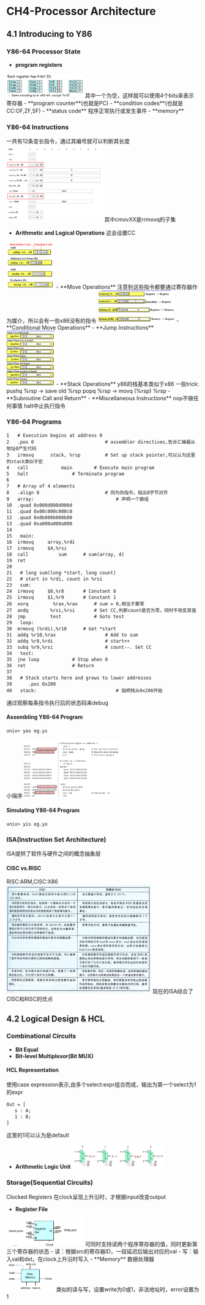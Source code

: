 # CH4-Processor Architecture
## 4.1 Introducing to Y86
### Y86-64 Processor State
- **program registers**
<img src="./image/2024-02-19 102324.png" alt="program registers" style="max-width: 40%;">
其中一个为空，这样就可以使用4个bits来表示寄存器
- **program counter**(也就是PC)
- **condition codes**(也就是CC:OF,ZF,SF)
- **status code**
程序正常执行或发生事件
- **memory**

### Y86-64 Instructions
一共有12条变长指令，通过其编号就可以判断其长度
<img src="./image/2024-02-19 104816.png" alt="Y86-64 Instructions" style="max-width: 50%;">
其中cmovXX是rrmovq的子集
- **Arithmetic and Logical Operations**
这会设置CC
<img src="./image/2024-02-19 105337.png" alt="Arithmetic and Logical Operations" style="max-width: 25%;">
- **Move Operations**
注意到这些指令都要通过寄存器作为媒介，所以会有一些x86没有的指令
<img src="./image/2024-02-19 105514.png" alt="Move Operations" style="max-width: 40%;">
- **Conditional Move Operations**
- **Jump Instructions**
<img src="./image/_6_U9AH7X($(U%2542G%25L__$O.png" alt="Jump Instructions" style="max-width: 25%;">
- **Stack Operations**
y86的栈基本类似于x86
一些trick:
pushq %rsp -> save old %rsp
popq %rsp -> movq (%rsp) %rsp
- **Subroutine Call and Return**
- **Miscellaneous Instructions**
nop不做任何事情
halt中止执行指令

### Y86-64 Programs
```assembly
1   # Execution begins at address 0
2 	.pos 0                          # assembler directives,告诉汇编器从地址0产生代码 
3 	irmovq	    stack, %rsp 		# Set up stack pointer,可以认为这里的stack类似于宏
4 	call     	    main 		# Execute main program
5 	halt 				# Terminate program
6
7   # Array of 4 elements
8 	.align 8                        # 同为伪指令，指出8字节对齐
9   array:                              # 声明一个数组
10 	.quad 0x000d000d000d
11 	.quad 0x00c000c000c0
12 	.quad 0x0b000b000b00
13 	.quad 0xa000a000a000
14
15   main:
16 	irmovq     array,%rdi
17 	irmovq     $4,%rsi
18 	call           sum 		# sum(array, 4)
19 	ret
20
21   # long sum(long *start, long count)
22   # start in %rdi, count in %rsi
23   sum:
24 	irmovq     $8,%r8 		# Constant 8
25 	irmovq     $1,%r9 		# Constant 1
26 	xorq         %rax,%rax 		# sum = 0,相当于置零
27 	andq 	    %rsi,%rsi 		# Set CC,判断count是否为零，同时不改变其值
28 	jmp 	    test 			# Goto test
29   loop:
30 	mrmovq (%rdi),%r10		# Get *start
31 	addq %r10,%rax               	# Add to sum
32 	addq %r8,%rdi                	# start++
33 	subq %r9,%rsi                	# count--. Set CC
34   test:
35 	jne loop 			# Stop when 0
36 	ret 				# Return
37
38   # Stack starts here and grows to lower addresses
39   	.pos 0x200
40   stack:                             # 指明栈从0x200开始
```
通过观察每条指令执行后的状态码来debug
#### Assembling Y86-64 Program
```
unix> yas eg.ys
```
小端序
<img src="./image/[D58JKAYJ3EZM~RQYU@K8%25T.png" alt="Assembling Y86-64 Program" style="max-width: 50%;">
#### Simulating Y86-64 Program
```
unix> yis eg.yo
```
### ISA(Instruction Set Architecture)
ISA提供了软件与硬件之间的概念抽象层
#### CISC vs.RISC
RISC:ARM,CISC:X86
<img src="./image/8M7L1QYT62((GO$ZW]KJ0XA.png" alt="CISC vs.RISC" style="max-width: 75%;">
现在的ISA综合了CISC和RISC的优点
## 4.2 Logical Design & HCL
### Combinational Circuits
- **Bit Equal**
- **Bit-level Multiplexor(Bit MUX)**
#### HCL Representation
使用case expression表示,由多个select:expr组合而成，输出为第一个select为1的expr
```
Out = [
   s : A;
   1 : B;
]
```
这里的1可以认为是default
- **Arithmetic Logic Unit**
  <img src="./image/]4E6V%257IJP[GHWXNIL}X%254L.png" alt="Arithmetic Logic Unit" style="max-width: 50%;">
### Storage(Sequential Circuits)
Clocked Registers
在clock呈现上升沿时，才根据input改变output
- **Register File**
<img src="./image/@{E{BH2[5YV2F2{IG}FK8C0.png" alt="Register File" style="max-width: 40%;">
可同时支持读两个程序寄存器的值，同时更新第三个寄存器的状态
  - 读：根据src的寄存器ID，一段延迟后输出对应的val
  - 写：输入val和dst，在clock上升沿时写入
- **Memory**
数据处理器
<img src="./image/`DRB5AM3_Z]%25E5(4X_1AP14.png" alt="Memory" style="max-width: 25%;">
类似的读与写，设置write为0或1，非法地址时，error设置为1